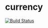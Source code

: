 currency
========

[![Build Status](https://drone.io/github.com/syb-devs/currency/status.png)](https://drone.io/github.com/syb-devs/currency/latest)
